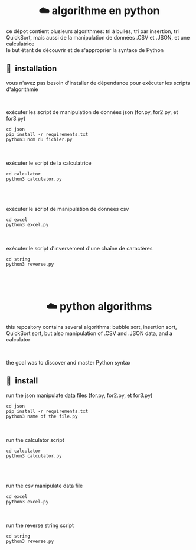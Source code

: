 <center><h1>☁️ algorithme en python</h1></center>
<p>ce dépot contient plusieurs algorithmes: tri à bulles, tri par insertion, tri QuickSort, mais aussi de la manipulation de données .CSV et .JSON, et une calculatrice<br>
le but étant de découvrir et de s'approprier la syntaxe de Python</p>


<h2> 🚀 &nbsp;installation</h2>
<p>vous n'avez pas besoin d'installer de dépendance pour exécuter les scripts d'algorithmie</p>
<br>
<p>exécuter les script de manipulation de données json (for.py, for2.py, et for3.py)</p>
<code>cd json</code>
<br>
<code>pip install -r requirements.txt</code><br>
<code>python3 nom du fichier.py</code>
<br>
<br>
<br>
<p>exécuter le script de la calculatrice</p>
<code>cd calculator</code><br>
<code>python3 calculator.py</code><br>
<br>
<br>
<br>
<p>exécuter le script de manipulation de données csv</p>
<code>cd excel</code><br>
<code>python3 excel.py</code>
<br>
<br>
<br>
<p>exécuter le script d'inversement d'une chaîne de caractères</p>
<code>cd string</code><br>
<code>python3 reverse.py</code>

</p>

<br>
<br>
<center><h1>☁️ python algorithms</h1></center>
<p>this repository contains several algorithms: bubble sort, insertion sort, QuickSort sort, but also manipulation of .CSV and .JSON data, and a calculator
</p><br>
<p>the goal was to discover and master Python syntax
</p>

<h2> 🚀 &nbsp;install</h2>

<p>run the json manipulate data files (for.py, for2.py, et for3.py)</p>
<code>cd json</code>
<br>
<code>pip install -r requirements.txt</code><br>
<code>python3 name of the file.py</code>
<br>
<br>
<br>
<p>run the calculator script</p>
<code>cd calculator</code><br>
<code>python3 calculator.py</code><br>
<br>
<br>
<br>
<p>run the csv manipulate data file</p>
<code>cd excel</code><br>
<code>python3 excel.py</code>
<br>
<br>
<br>
<p>run the reverse string script</p>
<code>cd string</code><br>
<code>python3 reverse.py</code>

</p>



